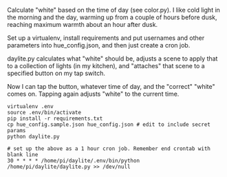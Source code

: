 Calculate "white" based on the time of day (see color.py).  I like
cold light in the morning and the day, warming up from a couple of
hours before dusk, reaching maximum warmth about an hour after dusk.

Set up a virtualenv, install requirements and put usernames and other
parameters into hue_config.json, and then just create a cron job.

daylite.py calculates what "white" should be, adjusts a scene to apply
that to a collection of lights (in my kitchen), and "attaches" that
scene to a specified button on my tap switch.

Now I can tap the button, whatever time of day, and the "correct" "white"
comes on.  Tapping again adjusts "white" to the current time.

    virtualenv .env
    source .env/bin/activate
    pip install -r requirements.txt
    cp hue_config.sample.json hue_config.json # edit to include secret params
    python daylite.py

    # set up the above as a 1 hour cron job. Remember end crontab with blank line
    30 * * * * /home/pi/daylite/.env/bin/python /home/pi/daylite/daylite.py >> /dev/null


